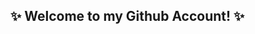 ## ✨ Welcome to my Github Account! ✨ 

<!--
**psy03/psy03** is a ✨ _special_ ✨ repository because its `README.md` (this file) appears on your GitHub profile.

I'm soyeon🐱 Seeing my account means you may be my fellows taking the same class as me. I want to get along with you and have fun😜 Thank you!💖
